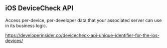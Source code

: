 ## iOS DeviceCheck API
Access per-device, per-developer data that your associated server can use in its business logic.

https://developerinsider.co/devicecheck-api-unique-identifier-for-the-ios-devices/

